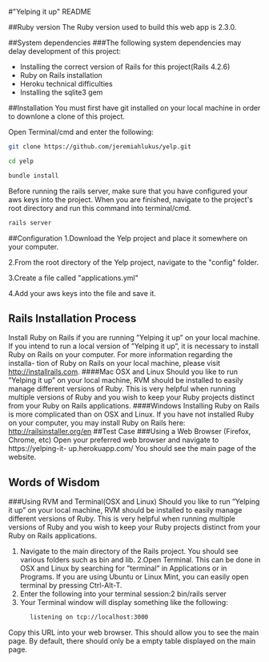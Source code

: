#"Yelping it up" README

##Ruby version
The Ruby version used to build this web app is 2.3.0. 

##System dependencies
###The following system dependencies may delay development of this project:
* Installing the correct version of Rails for this project(Rails 4.2.6)
* Ruby on Rails installation
* Heroku technical difficulties
* Installing the sqlite3 gem

##Installation 
You must first have git installed on your local machine in order to downlone a clone of this project.

Open Terminal/cmd and enter the following:
```bash
git clone https://github.com/jeremiahlukus/yelp.git 

cd yelp

bundle install
```
Before running the rails server, make sure that you have configured your aws keys into the project.
When you are finished, navigate to the project's root directory and run this command into terminal/cmd.
```bash
rails server
```

##Configuration
1.Download the Yelp project and place it somewhere on your computer.

2.From the root directory of the Yelp project, navigate to the "config" folder.

3.Create a file called "applications.yml" 

4.Add your aws keys into the file and save it.

## Rails Installation Process 
Install Ruby on Rails if you are running ”Yelping it up” on your local machine. If you intend to run a local version of ”Yelping it up”, it is necessary to install Ruby on Rails on your computer. For more information regarding the installa- tion of Ruby on Rails on your local machine, please visit http://installrails.com.
####Mac OSX and Linux
Should you like to run ”Yelping it up” on your local machine, RVM should be installed to easily manage different versions of Ruby. This is very helpful when running multiple versions of Ruby and you wish to keep your Ruby projects distinct from your Ruby on Rails applications.
####Windows
Installing Ruby on Rails is more complicated than on OSX and Linux. If you have not installed Ruby on your computer, you may install Ruby on Rails here: http://railsinstaller.org/en
##Test Case
###Using a Web Browser (Firefox, Chrome, etc)
Open your preferred web browser and navigate to https://yelping-it- up.herokuapp.com/ You should see the main page of the website.

## Words of Wisdom 
###Using RVM and Terminal(OSX and Linux)
Should you like to run ”Yelping it up” on your local machine, RVM should be installed to easily manage different versions of Ruby. This is very helpful when running multiple versions of Ruby and you wish to keep your Ruby projects distinct from your Ruby on Rails applications.

1. Navigate to the main directory of the Rails project. You should see various folders such as bin and lib.
2.Open Terminal. This can be done in OSX and Linux by searching for ”terminal” in Applications or in Programs. If you are using Ubuntu or Linux Mint, you can easily open terminal by pressing Ctrl-Alt-T.
3. Enter the following into your terminal session:2
bin/rails server
4. Your Terminal window will display something like the following:
```bash
      listening on tcp://localhost:3000
 ```
 Copy this URL into your web browser.
This should allow you to see the main page. By default, there should only be a empty table displayed on the main page.

